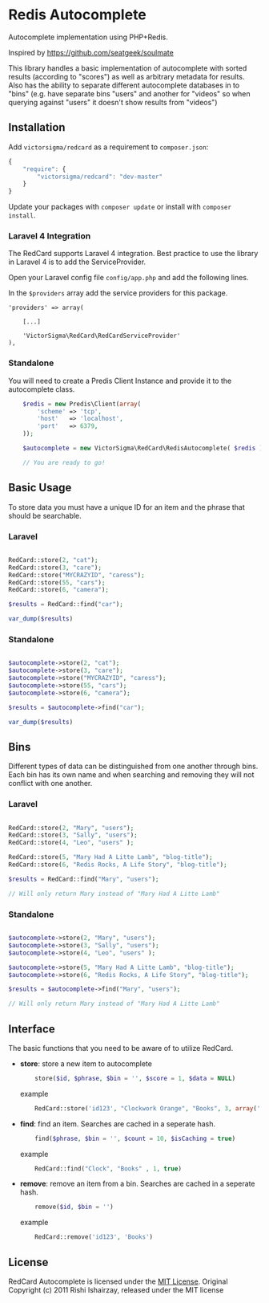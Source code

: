 Redis Autocomplete
==================

Autocomplete implementation using PHP+Redis.

Inspired by https://github.com/seatgeek/soulmate

This library handles a basic implementation of autocomplete with sorted results (according to "scores") as well as arbitrary metadata for results. Also has the ability to separate different autocomplete databases in to "bins" (e.g. have separate bins "users" and another for "videos" so when querying against "users" it doesn't show results from "videos")

## Installation

Add `victorsigma/redcard` as a requirement to `composer.json`:

```javascript
{
    "require": {
        "victorsigma/redcard": "dev-master"
    }
}
```

Update your packages with `composer update` or install with `composer install`.

### Laravel 4 Integration

The RedCard supports Laravel 4 integration. Best practice to use the library in Laravel 4 is to add the ServiceProvider.

Open your Laravel config file `config/app.php` and add the following lines.

In the `$providers` array add the service providers for this package.
    
    'providers' => array(
        
        [...]

        'VictorSigma\RedCard\RedCardServiceProvider'
    ),


### Standalone
 
You will need to create a Predis Client Instance and provide it to the autocomplete class. 

```php   
    $redis = new Predis\Client(array(
        'scheme' => 'tcp',
        'host'   => 'localhost',
        'port'   => 6379,
    ));

    $autocomplete = new VictorSigma\RedCard\RedisAutocomplete( $redis );

    // You are ready to go!
```

## Basic Usage

To store data you must have a unique ID for an item and the phrase that should be searchable.

### Laravel

```php

RedCard::store(2, "cat");
RedCard::store(3, "care");
RedCard::store("MYCRAZYID", "caress");
RedCard::store(55, "cars");
RedCard::store(6, "camera");

$results = RedCard::find("car");

var_dump($results)

```


### Standalone

```php

$autocomplete->store(2, "cat");
$autocomplete->store(3, "care");
$autocomplete->store("MYCRAZYID", "caress");
$autocomplete->store(55, "cars");
$autocomplete->store(6, "camera");

$results = $autocomplete->find("car");

var_dump($results)

```

## Bins 

Different types of data can be distinguished from one another through bins. Each bin has its own name and when searching and removing they will not conflict with one another. 

### Laravel

```php

RedCard::store(2, "Mary", "users");
RedCard::store(3, "Sally", "users");
RedCard::store(4, "Leo", "users" );

RedCard::store(5, "Mary Had A Litte Lamb", "blog-title");
RedCard::store(6, "Redis Rocks, A Life Story", "blog-title");

$results = RedCard::find("Mary", "users");

// Will only return Mary instead of "Mary Had A Litte Lamb"
```

### Standalone

```php

$autocomplete->store(2, "Mary", "users");
$autocomplete->store(3, "Sally", "users");
$autocomplete->store(4, "Leo", "users" );

$autocomplete->store(5, "Mary Had A Litte Lamb", "blog-title");
$autocomplete->store(6, "Redis Rocks, A Life Story", "blog-title");

$results = $autocomplete->find("Mary", "users");

// Will only return Mary instead of "Mary Had A Litte Lamb"

```



## Interface

The basic functions that you need to be aware of to utilize RedCard.

- **store**: store a new item to autocomplete

	```php
	    store($id, $phrase, $bin = '', $score = 1, $data = NULL) 
	```

	example 
	```php
	    RedCard::store('id123', "Clockwork Orange", "Books", 3, array('author'=>'Anthony Burgess'))
	```


- **find**: find an item. Searches are cached in a seperate hash. 

	```php
	    find($phrase, $bin = '', $count = 10, $isCaching = true)
	```

	example 
	```php
	    RedCard::find("Clock", "Books" , 1, true)
	```

- **remove**: remove an item from a bin. Searches are cached in a seperate hash. 

	```php
	    remove($id, $bin = '')
	```

	example 
	```php
	    RedCard::remove('id123', 'Books')
	```





## License

RedCard Autocomplete is licensed under the [MIT License](http://opensource.org/licenses/MIT).
Original Copyright (c) 2011 Rishi Ishairzay, released under the MIT license   